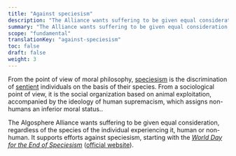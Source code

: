 ```yaml
---
title: "Against speciesism"
description: "The Alliance wants suffering to be given equal consideration, regardless of the species of the individual experiencing it, human or non-human."
summary: "The Alliance wants suffering to be given equal consideration, regardless of the species of the individual experiencing it, human or non-human."
scope: "fundamental"
translationKey: "against-speciesism"
toc: false
draft: false
weight: 3
---
```


From the point of view of moral philosophy, [speciesism](https://en.wikipedia.org/wiki/Speciesism) is the discrimination of [sentient](https://en.wikipedia.org/wiki/Sentience) individuals on the basis of their species. From a sociological point of view, it is the social organization based on animal exploitation, accompanied by the ideology of human supremacism, which assigns non-humans an inferior moral status..

The Algosphere Alliance wants suffering to be given equal consideration, regardless of the species of the individual experiencing it, human or non-human. It supports efforts against speciesism, starting with the *[World Day for the End of Speciesism](https://en.wikipedia.org/wiki/World_Day_for_the_End_of_Speciesism)* ([official website](https://www.end-of-speciesism.org/en/)).

